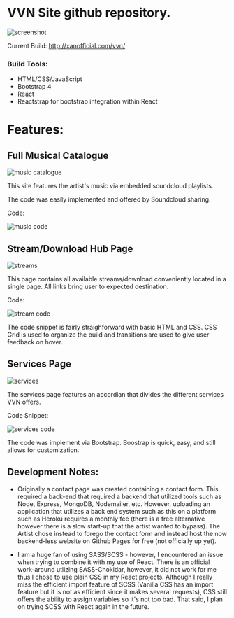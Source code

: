 # VVN Site github repository.

![screenshot](https://user-images.githubusercontent.com/37781362/45939434-74733e80-bf87-11e8-9d92-5f4ffa399296.PNG)

Current Build: http://xanofficial.com/vvn/

### Build Tools:

- HTML/CSS/JavaScript
- Bootstrap 4
- React
- Reactstrap for bootstrap integration within React

# Features:

## Full Musical Catalogue

![music catalogue](https://user-images.githubusercontent.com/37781362/46181569-869cf780-c27b-11e8-904d-f7c4dee2a5a4.PNG)

This site features the artist's music via embedded soundcloud playlists.

The code was easily implemented and offered by Soundcloud sharing.

Code:

![music code](https://user-images.githubusercontent.com/37781362/46181715-45591780-c27c-11e8-90cb-1945138153b6.PNG)

## Stream/Download Hub Page

![streams](https://user-images.githubusercontent.com/37781362/46181632-d5e32800-c27b-11e8-9df0-ef4697d702e7.PNG)

This page contains all available streams/download conveniently located in a single page. All links bring user to expected destination.

Code:

![stream code](https://user-images.githubusercontent.com/37781362/46181918-5eae9380-c27d-11e8-9045-cbf285a97a96.PNG)

The code snippet is fairly straighforward with basic HTML and CSS. CSS Grid is used to organize the build and transitions are used to give user feedback on hover.

## Services Page

![services](https://user-images.githubusercontent.com/37781362/46181974-c8c73880-c27d-11e8-8aa0-971f257c07a1.PNG)

The services page features an accordian that divides the different services VVN offers.

Code Snippet:

![services code](https://user-images.githubusercontent.com/37781362/46182137-df21c400-c27e-11e8-98f8-6cb27ec95293.PNG)

The code was implement via Bootstrap. Boostrap is quick, easy, and still allows for customization.

## Development Notes:

- Originally a contact page was created containing a contact form. This required a back-end that required a backend that utilized tools
  such as Node, Express, MongoDB, Nodemailer, etc. However, uploading an application that utilizes a back end system such as this on a
  platform such as Heroku requires a monthly fee (there is a free alternative however there is a slow start-up that the artist wanted to bypass). The Artist chose instead to forego the contact form and instead host the now backend-less
  website on Github Pages for free (not officially up yet).

- I am a huge fan of using SASS/SCSS - however, I encountered an issue when trying to combine it with my use of React. There is an official work-around utlizing SASS-Chokidar, however, it did not work for me thus I chose to use plain CSS in my React projects. Although I really miss the efficient import feature of SCSS (Vanilla CSS has an import feature but it is not as efficient since it makes several requests), CSS still offers the ability to assign variables so it's not too bad. That said, I plan on trying SCSS with React again in the future.

